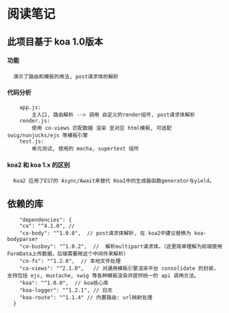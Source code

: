 阅读笔记
========================

## 此项目基于 koa 1.0版本

#### 功能
```
  演示了路由和模板的用法, post请求体的解析
```

#### 代码分析
```
    app.js:   
        主入口, 路由解析 --> 调用 自定义的render组件, post请求体解析
    render.js:  
        使用 co-views 匹配数据 渲染 至对应 html模板, 可适配swig/nunjucks/ejs 等模板引擎
    test.js:
        单元测试, 使用的 mocha, supertest 组件
```
#### koa2 和 koa 1.x 的区别
      Koa2 应用了ES7的 Async/Await来替代 Koa1中的生成器函数generator与yield。
      
## 依赖的库
```
    "dependencies": {
    "co": "^4.1.0", // 
    "co-body": "^1.0.0",  // post请求体解析, 在 koa2中建议替换为 koa-bodyparser
    "co-busboy": "^1.0.2",  //  解析multipart请求体。（这里简单理解为前端使用FormData上传数据，后端需要用这个中间件来解析）
    "co-fs": "^1.2.0",  // 本地文件处理
    "co-views": "^2.1.0",   // 对通用模板引擎渲染平台 consolidate 的封装，支持包括 ejs, mustache, swig 等各种模板渲染并提供统一的 api 调用方法。
    "koa": "^1.0.0",  // koa核心库
    "koa-logger": "^1.2.1", // 日志
    "koa-route": "^1.1.4" // 内置路由: url映射处理
  }
  ```
